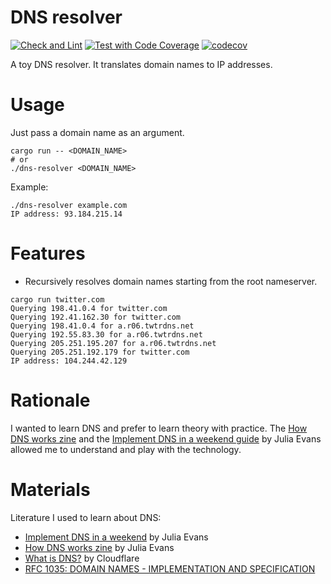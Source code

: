 # DNS resolver
[![Check and Lint](https://github.com/themifi/dns-resolver/actions/workflows/check-and-lint.yaml/badge.svg)](https://github.com/themifi/dns-resolver/actions/workflows/check-and-lint.yaml)
[![Test with Code Coverage](https://github.com/themifi/dns-resolver/actions/workflows/test.yaml/badge.svg)](https://github.com/themifi/dns-resolver/actions/workflows/test.yaml)
[![codecov](https://codecov.io/gh/themifi/dns-resolver/graph/badge.svg?token=2KTR62Z4CD)](https://codecov.io/gh/themifi/dns-resolver)

A toy DNS resolver. It translates domain names to IP addresses.

# Usage

Just pass a domain name as an argument.

```
cargo run -- <DOMAIN_NAME>
# or
./dns-resolver <DOMAIN_NAME>
```

Example:

```
./dns-resolver example.com
IP address: 93.184.215.14
```

# Features

- Recursively resolves domain names starting from the root nameserver.
```
cargo run twitter.com
Querying 198.41.0.4 for twitter.com
Querying 192.41.162.30 for twitter.com
Querying 198.41.0.4 for a.r06.twtrdns.net
Querying 192.55.83.30 for a.r06.twtrdns.net
Querying 205.251.195.207 for a.r06.twtrdns.net
Querying 205.251.192.179 for twitter.com
IP address: 104.244.42.129
```

# Rationale

I wanted to learn DNS and prefer to learn theory with practice. The [How DNS works zine](https://wizardzines.com/zines/dns) and the [Implement DNS in a weekend guide](https://implement-dns.wizardzines.com/) by Julia Evans allowed me to understand and play with the technology.

# Materials

Literature I used to learn about DNS:

- [Implement DNS in a weekend](https://implement-dns.wizardzines.com/) by Julia Evans
- [How DNS works zine](https://wizardzines.com/zines/dns) by Julia Evans
- [What is DNS?](https://www.cloudflare.com/learning/dns/what-is-dns/) by Cloudflare
- [RFC 1035: DOMAIN NAMES - IMPLEMENTATION AND SPECIFICATION](https://datatracker.ietf.org/doc/html/rfc1035)
